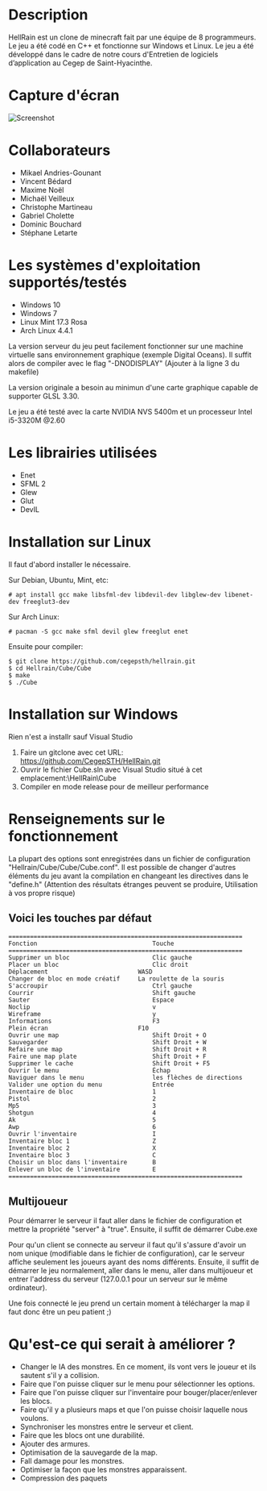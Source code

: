 #	Description
HellRain est un clone de minecraft fait par une équipe de 8 programmeurs. Le
jeu a été codé en C++ et fonctionne sur Windows et Linux. Le jeu a été
développé dans le cadre de notre cours d'Entretien de logiciels d’application
au Cegep de Saint-Hyacinthe.

#	Capture d'écran

![Screenshot](http://i.imgur.com/RLC02Hx.png)

#	Collaborateurs
-	Mikael Andries-Gounant
-	Vincent Bédard
-	Maxime Noël
-	Michaël Veilleux
-	Christophe Martineau
-	Gabriel Cholette
-	Dominic Bouchard
-	Stéphane Letarte

#	Les systèmes d'exploitation supportés/testés
-	Windows 10
-	Windows 7
-	Linux Mint 17.3 Rosa
-	Arch Linux 4.4.1

La version serveur du jeu peut facilement fonctionner sur une machine virtuelle
sans environnement graphique (exemple Digital Oceans). Il suffit alors de compiler avec le flag
"-DNODISPLAY" (Ajouter à la ligne 3 du makefile)

La version originale a besoin au minimun d'une carte graphique capable de
supporter GLSL 3.30.

Le jeu a été testé avec la carte NVIDIA NVS 5400m et un processeur Intel i5-3320M @2.60

#	Les librairies utilisées
-	Enet
-	SFML 2
-	Glew
-	Glut
-	DevIL

#	Installation sur Linux
Il faut d'abord installer le nécessaire.

Sur Debian, Ubuntu, Mint, etc:

	# apt install gcc make libsfml-dev libdevil-dev libglew-dev libenet-dev freeglut3-dev

Sur Arch Linux:

	# pacman -S gcc make sfml devil glew freeglut enet

Ensuite pour compiler:

	$ git clone https://github.com/cegepsth/hellrain.git
	$ cd Hellrain/Cube/Cube
	$ make
	$ ./Cube

#	Installation sur Windows
Rien n'est a installr sauf Visual Studio

1.	Faire un gitclone avec cet URL: https://github.com/CegepSTH/HellRain.git
2.	Ouvrir le fichier Cube.sln avec Visual Studio situé à cet emplacement:\HellRain\Cube
3.	Compiler en mode release pour de meilleur performance

#	Renseignements sur le fonctionnement
La plupart des options sont enregistrées dans un fichier de configuration
"Hellrain/Cube/Cube/Cube.conf". Il est possible de changer d'autres éléments du
jeu avant la compilation en changeant les directives dans le "define.h"
(Attention des résultats étranges peuvent se produire, Utilisation à vos propre
risque)

##  Voici les touches par défaut

	=================================================================
	Fonction								Touche
	=================================================================
	Supprimer un bloc			 			Clic gauche
	Placer un bloc			 				Clic droit
	Déplacement			 				WASD
	Changer de bloc en mode créatif		La roulette de la souris
	S'accroupir			 					Ctrl gauche
	Courrir			 						Shift gauche
	Sauter			 						Espace
	Noclip			 						v
	Wireframe			 					y
	Informations		 					F3
	Plein écran			 				F10
	Ouvrir une map		 					Shift Droit + O
	Sauvegarder			 					Shift Droit + W
	Refaire une map		 					Shift Droit + R
	Faire une map plate	 					Shift Droit + F
	Supprimer le cache	 					Shift Droit + F5
	Ouvrir le menu		 					Échap
	Naviguer dans le menu					les flèches de directions
	Valider une option du menu				Entrée
	Inventaire de bloc			 			1
	Pistol			 						2
	Mp5			 							3
	Shotgun			 						4
	Ak			 							5
	Awp 			 						6
	Ouvrir l'inventaire			 			I
	Inventaire bloc 1			 			Z
	Inventaire bloc 2			 			X
	Inventaire bloc 3			 			C
	Choisir un bloc dans l'inventaire	 	B
	Enlever un bloc de l'inventaire			E
	=================================================================

##	Multijoueur
Pour démarrer le serveur il faut aller dans le fichier de configuration et mettre
la propriété "server" à "true". Ensuite, il suffit de démarrer Cube.exe

Pour qu'un client se connecte au serveur il faut qu'il s'assure d'avoir un nom
unique (modifiable dans le fichier de configuration), car le serveur affiche
seulement les joueurs ayant des noms différents. Ensuite, il suffit de démarrer
le jeu normalement, aller dans le menu, aller dans multijoueur et entrer
l'address du serveur (127.0.0.1 pour un serveur sur le même ordinateur).

Une fois connecté le jeu prend un certain moment à télécharger la map il faut donc
être un peu patient ;)

#	Qu'est-ce qui serait à améliorer ?
-	Changer le IA des monstres. En ce moment, ils vont vers le joueur et ils sautent s'il y a collision.
-	Faire que l'on puisse cliquer sur le menu pour sélectionner les options.
-	Faire que l'on puisse cliquer sur l'inventaire pour bouger/placer/enlever les blocs.
-	Faire qu'il y a plusieurs maps et que l'on puisse choisir laquelle nous voulons.
-	Synchroniser les monstres entre le serveur et client.
-	Faire que les blocs ont une durabilité.
-	Ajouter des armures.
-	Optimisation de la sauvegarde de la map.
-	Fall damage pour les monstres.
-	Optimiser la façon que les monstres apparaissent.
-	Compression des paquets
